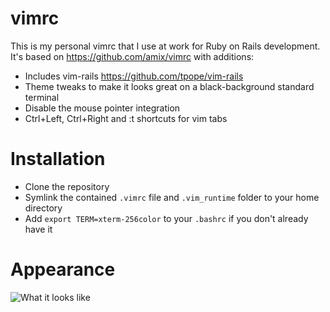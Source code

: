 # vimrc

This is my personal vimrc that I use at work for Ruby on Rails development. It's based on https://github.com/amix/vimrc with additions:

* Includes vim-rails https://github.com/tpope/vim-rails
* Theme tweaks to make it looks great on a black-background standard terminal
* Disable the mouse pointer integration
* Ctrl+Left, Ctrl+Right and :t shortcuts for vim tabs

# Installation

* Clone the repository
* Symlink the contained <code>.vimrc</code> file and <code>.vim_runtime</code> folder to your home directory
* Add <code>export TERM=xterm-256color</code> to your <code>.bashrc</code> if you don't already have it

# Appearance

![What it looks like](http://bucket.crimson.net.nz/vimrc.png)
